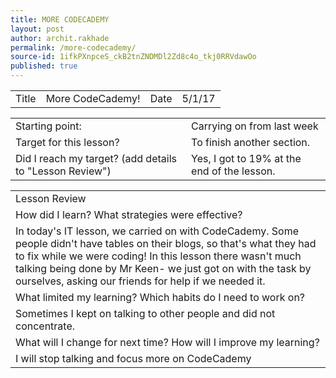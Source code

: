 ```yaml
---
title: MORE CODECADEMY
layout: post
author: archit.rakhade
permalink: /more-codecademy/
source-id: 1ifkPXnpceS_ckB2tnZNDMDl2Zd8c4o_tkj0RRVdawOo
published: true
---
```

<table>
  <tr>
    <td>Title</td>
    <td>More CodeCademy!</td>
    <td>Date</td>
    <td>5/1/17</td>
  </tr>
</table>


<table>
  <tr>
    <td>Starting point:</td>
    <td>Carrying on from last week</td>
  </tr>
  <tr>
    <td>Target for this lesson?</td>
    <td>To finish another section.</td>
  </tr>
  <tr>
    <td>Did I reach my target? 
(add details to "Lesson Review")</td>
    <td>Yes, I got to 19% at the end of the lesson.</td>
  </tr>
</table>


<table>
  <tr>
    <td>Lesson Review</td>
  </tr>
  <tr>
    <td>How did I learn? What strategies were effective? </td>
  </tr>
  <tr>
    <td>
In today's IT lesson, we carried on with CodeCademy. Some people didn't have tables on their blogs, so that's what they had to fix while we were coding! In this lesson there wasn't much talking being done by Mr Keen- we just got on with the task by ourselves, asking our friends for help if we needed it.


</td>
  </tr>
  <tr>
    <td>What limited my learning? Which habits do I need to work on? </td>
  </tr>
  <tr>
    <td>Sometimes I kept on talking to other people and did not concentrate.</td>
  </tr>
  <tr>
    <td>What will I change for next time? How will I improve my learning?</td>
  </tr>
  <tr>
    <td>I will stop talking and focus more on CodeCademy</td>
  </tr>
</table>


